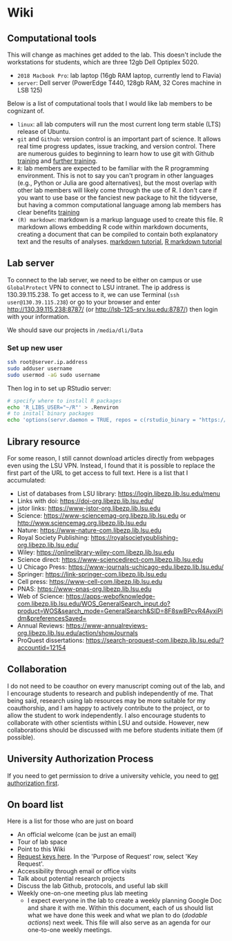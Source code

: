 # Wiki

## Computational tools

This will change as machines get added to the lab. This doesn't include the workstations for students, which are three 12gb Dell Optiplex 5020. 

+ `2018 Macbook Pro`: lab laptop (16gb RAM laptop, currently lend to Flavia)
+ `server`: Dell server (PowerEdge T440, 128gb RAM, 32 Cores machine in LSB 125)

Below is a list of computational tools that I would like lab members to be cognizant of. 


+ `linux`: all lab computers will run the most current long term stable (LTS) release of Ubuntu. 
+ `git` and `Github`: version control is an important part of science. It allows real time progress updates, issue tracking, and version control. There are numerous guides to beginning to learn how to use git with Github [training](https://swcarpentry.github.io/git-novice-es/) and [further training](https://guides.github.com/activities/hello-world/). 
+ `R`: lab members are expected to be familiar with the R programming environment. This is not to say you can't program in other languages (e.g., Python or Julia are good alternatives), but the most overlap with other lab members will likely come through the use of R. I don't care if you want to use base or the fanciest new package to hit the tidyverse, but having a common computational language among lab members has clear benefits [training](http://swcarpentry.github.io/r-novice-inflammation/)
+ `(R) markdown`: markdown is a markup language used to create this file. R markdown allows embedding R code within markdown documents, creating a document that can be compiled to contain both explanatory text and the results of analyses. [markdown tutorial](https://www.markdowntutorial.com/), [R markdown tutorial](https://rmarkdown.rstudio.com/lesson-1.html)


## Lab server

To connect to the lab server, we need to be either on campus or use `GlobalProtect` VPN to connect to LSU intranet. The ip address is 130.39.115.238. To get access to it, we can use Terminal (`ssh user@130.39.115.238`) or go to your browser and enter http://130.39.115.238:8787/ (or http://lsb-125-srv.lsu.edu:8787/) then login with your information.

We should save our projects in `/media/dli/Data`

### Set up new user

```bash
ssh root@server.ip.address
sudo adduser username
sudo usermod -aG sudo username
```

Then log in to set up RStudio server:

```bash
# specify where to install R packages
echo 'R_LIBS_USER="~/R"' > .Renviron
# to install binary packages
echo 'options(servr.daemon = TRUE, repos = c(rstudio_binary = "https://packagemanager.posit.co/all/__linux__/focal/latest"))' > .Rprofile
```

## Library resource

For some reason, I still cannot download articles directly from webpages even using the LSU VPN. Instead, I found that it is possible to replace the first part of the URL to get access to full text. Here is a list that I accumulated:

- List of databases from LSU library: https://login.libezp.lib.lsu.edu/menu
- Links with doi: https://doi-org.libezp.lib.lsu.edu/
- jstor links: https://www-jstor-org.libezp.lib.lsu.edu 
- Science: https://www-sciencemag-org.libezp.lib.lsu.edu or http://www.sciencemag.org.libezp.lib.lsu.edu 
- Nature: https://www-nature-com.libezp.lib.lsu.edu
- Royal Society Publishing: https://royalsocietypublishing-org.libezp.lib.lsu.edu/
- Wiley: https://onlinelibrary-wiley-com.libezp.lib.lsu.edu
- Science direct: https://www-sciencedirect-com.libezp.lib.lsu.edu
- U Chicago Press: https://www-journals-uchicago-edu.libezp.lib.lsu.edu/ 
- Springer: https://link-springer-com.libezp.lib.lsu.edu
- Cell press: https://www-cell-com.libezp.lib.lsu.edu
- PNAS: https://www-pnas-org.libezp.lib.lsu.edu
- Web of Science: https://apps-webofknowledge-com.libezp.lib.lsu.edu/WOS_GeneralSearch_input.do?product=WOS&search_mode=GeneralSearch&SID=8F8swBPcvR4AyxiPidm&preferencesSaved=
- Annual Reviews: https://www-annualreviews-org.libezp.lib.lsu.edu/action/showJournals
- ProQuest dissertations: https://search-proquest-com.libezp.lib.lsu.edu/?accountid=12154


## Collaboration

I do not need to be coauthor on every manuscript coming out of the lab, and I encourage students to research and publish independently of me. That being said, research using lab resources may be more suitable for my coauthorship, and I am happy to actively contribute to the project, or to allow the student to work independently. I also encourage students to collaborate with other scientists within LSU and outside. However, new collaborations should be discussed with me before students initiate them (if possible). 


## University Authorization Process

If you need to get permission to drive a university vehicle, you need to [get authorization first](https://lsu.edu/riskmgt/vehicleuse/lsuam_vehicleuseprocedures.php).

## On board list

Here is a list for those who are just on board

- An official welcome (can be just an email)
- Tour of lab space
- Point to this Wiki
- [Request keys here](https://sites01.lsu.edu/faculty/biosci/work-request/). In the 'Purpose of Request' row, select 'Key Request'.
- Accessibility through email or office visits
- Talk about potential research projects
- Discuss the lab Github, protocols, and useful lab skill
- Weekly one-on-one meeting plus lab meeting
  - I expect everyone in the lab to create a weekly planning Google Doc and share it with me. Within this document, each of us should list what we have done this week and what we plan to do (_dodable actions_) next week. This file will also serve as an agenda for our one-to-one weekly meetings.
  

  